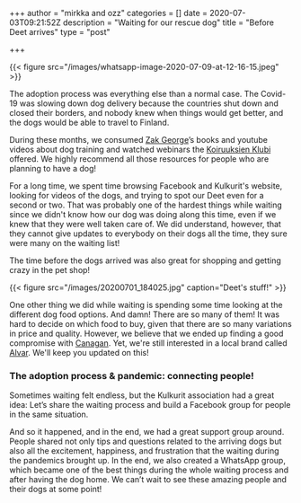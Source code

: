 +++
author = "mirkka and ozz"
categories = []
date = 2020-07-03T09:21:52Z
description = "Waiting for our rescue dog"
title = "Before Deet arrives"
type = "post"

+++

{{< figure src="/images/whatsapp-image-2020-07-09-at-12-16-15.jpeg" >}}

The adoption process was everything else than a normal case. The Covid-19 was slowing down dog delivery because the countries shut down and closed their borders, and nobody knew when things would get better, and the dogs would be able to travel to Finland.

During these months, we consumed [Zak George](https://www.dogtrainingrevolution.com "Zak George")’s books and youtube videos about dog training and watched webinars the [Koiruuksien Klubi ](https://www.koiruuksienklubi.fi/)offered. We highly recommend all those resources for people who are planning to have a dog!

For a long time, we spent time browsing Facebook and Kulkurit's website, looking for videos of the dogs, and trying to spot our Deet even for a second or two. That was probably one of the hardest things while waiting since we didn't know how our dog was doing along this time, even if we knew that they were well taken care of. We did understand, however, that they cannot give updates to everybody on their dogs all the time, they sure were many on the waiting list!

The time before the dogs arrived was also great for shopping and getting crazy in the pet shop!

{{< figure src="/images/20200701_184025.jpg" caption="Deet's stuff!" >}}

One other thing we did while waiting is spending some time looking at the different dog food options. And damn! There are so many of them! It was hard to decide on which food to buy, given that there are so many variations in price and quality. However, we believe that we ended up finding a good compromise with [Canagan](https://www.canagan.co.uk "Canagan"). Yet, we're still interested in a local brand called [Alvar](https://alvarpet.com/en/ "Alvar"). We'll keep you updated on this!

### The adoption process & pandemic: connecting people!

Sometimes waiting felt endless, but the Kulkurit association had a great idea: Let’s share the waiting process and build a Facebook group for people in the same situation.

And so it happened, and in the end, we had a great support group around. People shared not only tips and questions related to the arriving dogs but also all the excitement, happiness, and frustration that the waiting during the pandemics brought up. In the end, we also created a WhatsApp group, which became one of the best things during the whole waiting process and after having the dog home. We can’t wait to see these amazing people and their dogs at some point!